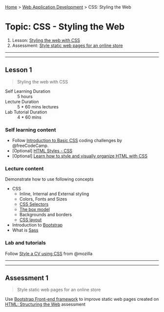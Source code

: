 [Home](../README.md) > [Web Application Development](./README.md) > CSS: Styling the Web

# Topic: CSS - Styling the Web

1. Lesson: [Styling the web with CSS](#lesson-1)
1. Assessment: [Style static web pages for an online store](#assessment-1)

---

---

## Lesson 1

> Styling the web with CSS

<dl>
<dt>Self Learning Duration</dt>
<dd> 5 hours</dd>
<dt>Lecture Duration</dt>
<dd> 5 * 60 mins lectures</dd>
<dt>Lab Tutorial Duration</dt>
<dd> 4 * 60 mins</dd>
</dl>

### Self learning content

- Follow [Introduction to Basic CSS](https://www.freecodecamp.org/learn/responsive-web-design/basic-css/) coding challenges by @freeCodeCamp.
- [Optional] [HTML Styles - CSS](https://www.w3schools.com/html/html_css.asp)
- [Optional] [Learn how to style and visually organize HTML with CSS](https://www.codecademy.com/learn/learn-css)

### Lecture content

Demonstrate how to use following concepts
- CSS
  - Inline, Internal and External styling
  - Colors, Fonts and Sizes
  - [CSS Selectors](https://developer.mozilla.org/en-US/docs/Learn/CSS/Building_blocks/Selectors)
  - [The box model](https://developer.mozilla.org/en-US/docs/Learn/CSS/Building_blocks/The_box_model)
  - Backgrounds and borders
  - [CSS layout](https://developer.mozilla.org/en-US/docs/Learn/CSS/CSS_layout)
- Introduction to [Bootstrap](https://getbootstrap.com/)
- What is [Sass](https://sass-lang.com/)

### Lab and tutorials

Follow [Style a CV using CSS](https://developer.mozilla.org/en-US/docs/Learn/CSS/First_steps/Using_your_new_knowledge) from @mozilla 

---

---

## Assessment 1

> Style static web pages for an online store

Use [Bootstrap Front-end framework](https://getbootstrap.com/) to improve static web pages created on [HTML: Structuring the Web](./02-html-structuring-the-web.md) assessment
